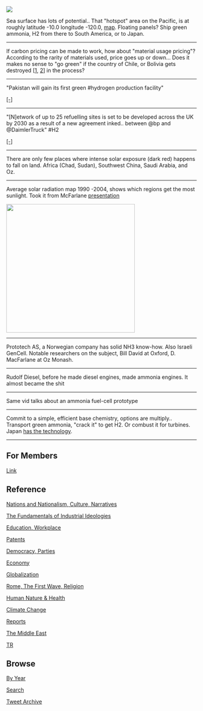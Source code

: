 <img src="https://drive.google.com/uc?export=view&id=1B2wf9R7AMH1d7Vw6e2mucLbIQ5NSjir7"/>

Sea surface has lots of potential.. That "hotspot" area on the Pacific, is at
roughly latitude -10.0 longitude -120.0, [map](https://pbs.twimg.com/media/FCtt8adWEAEC8yi?format=png&name=small).
Floating panels? Ship green ammonia, H2 from there to South America, or to Japan.

---

If carbon pricing can be made to work, how about "material usage
pricing"?  According to the rarity of materials used, price goes up or
down... Does it makes no sense to "go green" if the country of Chile,
or Bolivia gets destroyed [[1](2021/03/less-is-more-hickel.md#decouple), [2](2021/10/the-rare-metals-war.md)]
in the process?

---

"Pakistan will gain its first green #hydrogen production facility"

[[-]](https://www.h2-view.com/story/powerchina-international-oracle-power-sign-agreement-for-pakistans-first-hydrogen-production-facility/)

---

"[N]etwork of up to 25 refuelling sites is set to be developed across
the UK by 2030 as a result of a new agreement inked..  between @bp and
@DaimlerTruck" \#H2

[[-]](https://www.h2-view.com/story/daimler-truck-bp-unveil-hydrogen-network-plans-for-the-uk/)

---

There are only few places where intense solar exposure (dark red)
happens to fall on land. Africa (Chad, Sudan), Southwest China, Saudi
Arabia, and Oz.

---

Average solar radiation map 1990 -2004, shows which regions get
the most sunlight. Took it from McFarlane [presentation](https://youtu.be/gtmWGPaDkoI?t=367)

<img width="340" src="https://pbs.twimg.com/media/FCtre5sWEAgFFp9?format=png&name=900x900"/>

---

Prototech AS, a Norwegian company has solid NH3 know-how. Also Israeli
GenCell. Notable researchers on the subject, Bill David at Oxford,
D. MacFarlane at Oz Monash.

---

Rudolf Diesel, before he made diesel engines, made ammonia engines. It
almost became the shit

---

Same vid talks about an ammonia fuel-cell prototype 

---

Commit to a simple, efficient base chemistry, options are
multiply.. Transport green ammonia, "crack it" to get H2. Or combust
it for turbines. Japan [has the technology](https://youtu.be/5ejL65tKsGM?t=107).

---

## For Members

[Link](https://thirdwave-members.herokuapp.com)

## Reference

[Nations and Nationalism, Culture, Narratives](/2013/02/nations-and-nationalism.md)

[The Fundamentals of Industrial Ideologies](/2011/04/fundamentals-of-industrial-ideologies.md)

[Education, Workplace](2017/09/education-workplace.md)

[Patents](/2018/09/patents.md)

[Democracy, Parties](/2016/11/democracy.md)

[Economy](/2018/05/economy.md)

[Globalization](/2018/09/globalization.md)

[Rome, The First Wave, Religion](/2017/12/rome.md)

[Human Nature & Health](/2020/07/human-nature.md)

[Climate Change](/2018/12/climate.md)

[Reports](/2019/05/reports.md)

[The Middle East](/2019/07/middleeast.md)

[TR](../tr)

## Browse

[By Year](years.md)

[Search](search.html)

[Tweet Archive](/tweets/README.md)


